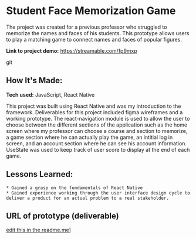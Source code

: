 
# Student Face Memorization Game


The project was created for a previous professor who struggled to memorize the names and faces of his students. This prototype allows users to play a matching game to connect names and faces of popular figures.

**Link to project demo:** https://streamable.com/fp9mxp

git 

## How It's Made:

**Tech used:** JavaScript, React Native


This project was built using React Native and was my introduction to the framework. Deliverables for this project included figma wireframes and a working prototype. The react-navigation module is used to allow the user to choose between the different sections of the application such as the home screen where my professor can choose a course and section to memorize, a game section where he can actually play the game, an intitial log in screen, and an account section where he can see his account information. UseState was used to keep track of user score to display at the end of each game.


## Lessons Learned:


    * Gained a grasp on the fundamentals of React Native
    * Gained experience working through the user interface design cycle to deliver a product for an actual problem to a real stakeholder.




## URL of prototype (deliverable)


[edit this in the readme.me](https://www.figma.com/proto/Ek1SdohxiapcMmYsI4hOA5/475-App-Prototype-Version-1?node-id=1-2&scaling=scale-down&page-id=0%3A1&starting-point-node-id=1%3A2)]



